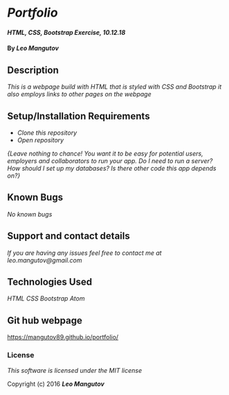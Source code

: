 # _Portfolio_

#### _HTML, CSS, Bootstrap Exercise, 10.12.18_

#### By _**Leo Mangutov**_

## Description

_This is a webpage build with HTML that is styled with CSS and Bootstrap it also employs links to other pages on the webpage_

## Setup/Installation Requirements

* _Clone this repository_
* _Open repository_


_{Leave nothing to chance! You want it to be easy for potential users, employers and collaborators to run your app. Do I need to run a server? How should I set up my databases? Is there other code this app depends on?}_

## Known Bugs

_No known bugs_

## Support and contact details

_If you are having any issues feel free to contact me at leo.mangutov@gmail.com_

## Technologies Used

_HTML_
_CSS_
_Bootstrap_
_Atom_

## Git hub webpage

https://mangutov89.github.io/portfolio/



### License

*This software is licensed under the MIT license*

Copyright (c) 2016 **_Leo Mangutov_**
